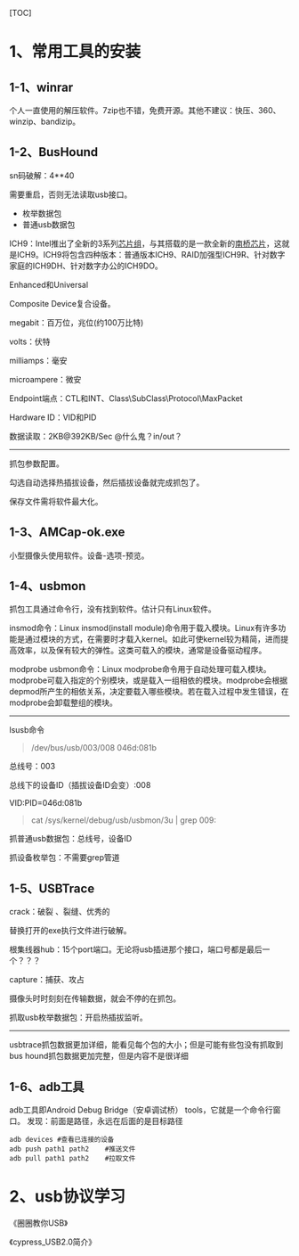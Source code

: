 [TOC]

# 1、常用工具的安装

## 1-1、winrar

个人一直使用的解压软件。7zip也不错，免费开源。其他不建议：快压、360、winzip、bandizip。

## 1-2、BusHound

sn码破解：4**40

需要重启，否则无法读取usb接口。

- 枚举数据包
- 普通usb数据包



ICH9：Intel推出了全新的3系列[芯片组](https://baike.baidu.com/item/芯片组/305749)，与其搭载的是一款全新的[南桥芯片](https://baike.baidu.com/item/南桥芯片/329208)，这就是ICH9。ICH9将包含四种版本：普通版本ICH9、RAID加强型ICH9R、针对数字家庭的ICH9DH、针对数字办公的ICH9DO。

Enhanced和Universal

Composite Device复合设备。

megabit：百万位，兆位(约100万比特)

volts：伏特

milliamps：毫安

microampere：微安

Endpoint端点：CTL和INT、Class\SubClass\Protocol\MaxPacket

Hardware ID：VID和PID

数据读取：2KB@392KB/Sec      @什么鬼？in/out？

---

抓包参数配置。

勾选自动选择热插拔设备，然后插拔设备就完成抓包了。

保存文件需将软件最大化。

## 1-3、AMCap-ok.exe

小型摄像头使用软件。设备-选项-预览。



## 1-4、usbmon

抓包工具通过命令行，没有找到软件。估计只有Linux软件。

insmod命令：Linux insmod(install module)命令用于载入模块。Linux有许多功能是通过模块的方式，在需要时才载入kernel。如此可使kernel较为精简，进而提高效率，以及保有较大的弹性。这类可载入的模块，通常是设备驱动程序。

modprobe usbmon命令：Linux modprobe命令用于自动处理可载入模块。modprobe可载入指定的个别模块，或是载入一组相依的模块。modprobe会根据depmod所产生的相依关系，决定要载入哪些模块。若在载入过程中发生错误，在modprobe会卸载整组的模块。

---

lsusb命令 

> /dev/bus/usb/003/008 046d:081b 

总线号：003

总线下的设备ID（插拔设备ID会变）:008

VID:PID=046d:081b

> cat /sys/kernel/debug/usb/usbmon/3u | grep 009:

抓普通usb数据包：总线号，设备ID

抓设备枚举包：不需要grep管道

## 1-5、USBTrace

crack：破裂 、裂缝、优秀的

替换打开的exe执行文件进行破解。

根集线器hub：15个port端口。无论将usb插进那个接口，端口号都是最后一个？？？

capture：捕获、攻占

摄像头时时刻刻在传输数据，就会不停的在抓包。

抓取usb枚举数据包：开启热插拔监听。

---
usbtrace抓包数据更加详细，能看见每个包的大小；但是可能有些包没有抓取到
bus hound抓包数据更加完整，但是内容不是很详细

## 1-6、adb工具
adb工具即Android Debug Bridge（安卓调试桥） tools，它就是一个命令行窗口。
发现：前面是路径，永远在后面的是目标路径
```
adb devices	#查看已连接的设备
adb push path1 path2	#推送文件
adb pull path1 path2	#拉取文件

```




# 2、usb协议学习

《圈圈教你USB》

《cypress_USB2.0简介》

